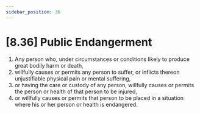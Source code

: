 ```yaml
---
sidebar_position: 36
---
```

# [8.36] Public Endangerment

1. Any person who, under circumstances or conditions likely to produce great bodily harm or death,
2. willfully causes or permits any person to suffer, or inflicts thereon unjustifiable physical pain or mental suffering,
3. or having the care or custody of any person, willfully causes or permits the person or health of that person to be injured,
4. or willfully causes or permits that person to be placed in a situation where his or her person or health is endangered.
